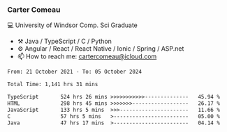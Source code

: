 ### Carter Comeau

💻 University of Windsor Comp. Sci Graduate

- ⚒️ Java / TypeScript / C / Python
- ⚙️ Angular / React / React Native / Ionic / Spring / ASP.net
- 📫 How to reach me: cartercomeau@icloud.com

<!--START_SECTION:waka-->

```txt
From: 21 October 2021 - To: 05 October 2024

Total Time: 1,141 hrs 31 mins

TypeScript       524 hrs 26 mins >>>>>>>>>>>--------------   45.94 %
HTML             298 hrs 45 mins >>>>>>>------------------   26.17 %
JavaScript       133 hrs 5 mins  >>>----------------------   11.66 %
C                57 hrs 5 mins   >------------------------   05.00 %
Java             47 hrs 17 mins  >------------------------   04.14 %
```

<!--END_SECTION:waka-->
